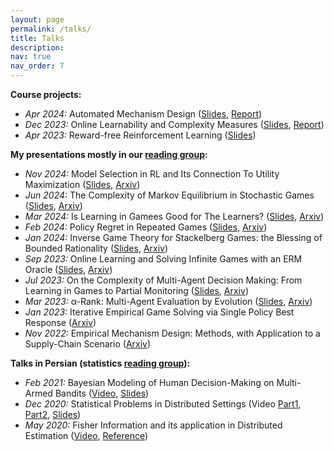 ```yaml
---
layout: page
permalink: /talks/
title: Talks
description:
nav: true
nav_order: 7
---
```

<!-- __General talks:__ -->

__Course projects:__
- *Apr 2024:* Automated Mechanism Design ([Slides](/assets/pdf/slide/Automated%20Mechanism%20Desing.pdf), [Report](https://drive.google.com/file/d/1Fr2uymMsKjtWXSg6bLmoIzAYugM8m0BP/view?usp=drive_link))  
- *Dec 2023:* Online Learnability and Complexity Measures ([Slides](/assets/pdf/slide/MLTheroy.pdf), [Report](https://drive.google.com/file/d/1bgZHdsLa7modYaOnJYmqHeoQw_EA_w-t/view?usp=drive_link))  
- *Apr 2023:* Reward-free Reinforcement Learning ([Slides](/assets/pdf/slide/RL%20Theory%20Project.pdf))

__My presentations mostly in our [reading group](https://jrwright.info/abgt.html):__ 
- *Nov 2024:* Model Selection in RL and Its Connection
To Utility Maximization ([Slides](https://drive.google.com/file/d/1OCLxaBKfiIkXhE93kiL_UhFN-Gr2Gb9x/view?usp=drive_link), [Arxiv](https://arxiv.org/abs/2411.06069)) 
- *Jun 2024:* The Complexity of Markov Equilibrium in Stochastic Games ([Slides](https://drive.google.com/file/d/12QgVZRXzrOjWZGHLzuGEfAnrKRQFmB0b/view?usp=sharing), [Arxiv](https://arxiv.org/abs/2204.03991)) 
- *Mar 2024:* Is Learning in Gamees Good for The Learners? ([Slides](https://drive.google.com/file/d/1Z0PTWN3Mx3Xi49XscSDywkEf4tEfGn85/view?usp=drive_link), [Arxiv](https://arxiv.org/abs/2305.19496))  
- *Feb 2024:* Policy Regret in Repeated Games ([Slides](https://drive.google.com/file/d/1a5y4BJhmsuTMhyO1LlvQec0w1on5429s/view?usp=sharing), [Arxiv](https://arxiv.org/abs/1811.04127))  
- *Jan 2024:* Inverse Game Theory for Stackelberg Games: the Blessing of Bounded Rationality ([Slides](https://drive.google.com/file/d/1SKuWPrjKr7K3J-MV5ILihiP6nYHm1KLa/view?usp=drive_link), [Arxiv](https://arxiv.org/abs/2210.01380))  
- *Sep 2023:* Online Learning and Solving Infinite Games with an ERM Oracle ([Slides](https://drive.google.com/file/d/1pxDhYAeJQu8euCdBGREUx8nYBXUMR4ZO/view?usp=drive_link), [Arxiv](https://arxiv.org/abs/2307.01689))  
- *Jul 2023:* On the Complexity of Multi-Agent Decision Making: From Learning in Games to Partial Monitoring ([Slides](https://drive.google.com/file/d/1_PtOcuencd8b8921eajoKMSLdVaWL5Yl/view?usp=drive_link), [Arxiv](https://arxiv.org/abs/2305.00684))  
- *Mar 2023:* α-Rank: Multi-Agent Evaluation by Evolution ([Slides](https://drive.google.com/file/d/1tnMcMTu8vnq4SLt0483kTK9SGNXBeZ0n/view?usp=drive_link), [Arxiv](https://arxiv.org/abs/1903.01373)) 
- *Jan 2023:* Iterative Empirical Game Solving via Single Policy Best Response ([Arxiv](https://arxiv.org/abs/2106.01901))  
- *Nov 2022:* Empirical Mechanism Design: Methods, with Application to a Supply-Chain Scenario ([Arxiv](http://strategicreasoning.org/wp-content/uploads/2010/03/EmpiricalMechanismDesign1.pdf))

__Talks in Persian (statistics [reading group](https://teias.institute/statistics-reading-group/)):__
- *Feb 2021:* Bayesian Modeling of Human Decision-Making on Multi-Armed Bandits ([Video](https://drive.google.com/file/d/1m1gUzxNEPe5Uf1UaRJNu8LjREyRbZDFX/view?usp=sharing), [Slides](https://drive.google.com/file/d/16iS7Xf1PqmeaeFXDLYraXVy8b2Y95B2i/view?usp=drive_link))
- *Dec 2020:* Statistical Problems in Distributed Settings (Video [Part1](https://www.aparat.com/v/8F24i), [Part2](https://www.aparat.com/v/u920ofw), [Slides](https://drive.google.com/file/d/1OCLxaBKfiIkXhE93kiL_UhFN-Gr2Gb9x/view?usp=drive_link))
- *May 2020:* Fisher Information and its application in Distributed Estimation ([Video](https://www.aparat.com/v/p11i7iy), [Reference](https://arxiv.org/pdf/1902.02890.pdf))
